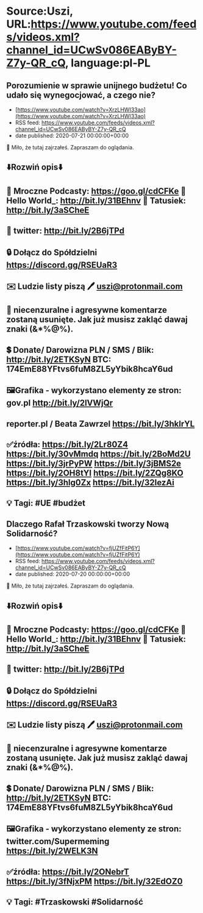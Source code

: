 # Source:Uszi, URL:https://www.youtube.com/feeds/videos.xml?channel_id=UCwSv086EAByBY-Z7y-QR_cQ, language:pl-PL

## Porozumienie w sprawie unijnego budżetu! Co udało się wynegocjować, a czego nie?
 - [https://www.youtube.com/watch?v=XrzLHWI33ao](https://www.youtube.com/watch?v=XrzLHWI33ao)
 - RSS feed: https://www.youtube.com/feeds/videos.xml?channel_id=UCwSv086EAByBY-Z7y-QR_cQ
 - date published: 2020-07-21 00:00:00+00:00

🤪 Miło, że tutaj zajrzałeś.  Zapraszam do oglądania.

⬇️Rozwiń opis⬇️
------------------------------------------------------------
👀 Mroczne Podcasty: https://goo.gl/cdCFKe
👀 Hello World_: http://bit.ly/31BEhnv
👀 Tatusiek: http://bit.ly/3aSCheE
------------------------------------------------------------
👀 twitter: http://bit.ly/2B6jTPd
------------------------------------------------------------
🔒 Dołącz do Spółdzielni
https://discord.gg/RSEUaR3
------------------------------------------------------------
✉️ Ludzie listy piszą 
🖊️ uszi@protonmail.com
------------------------------------------------------------
👺 niecenzuralne i agresywne komentarze zostaną usunięte.  Jak już musisz zakląć dawaj znaki (&*%@%).
------------------------------------------------------------
💲 Donate/ Darowizna
PLN / SMS / Blik: http://bit.ly/2ETKSyN
BTC: 174EmE88YFtvs6fuM8ZL5yYbik8hcaY6ud
---------------------------------------------------------------
🖼Grafika - wykorzystano elementy ze stron: 
gov.pl
http://bit.ly/2lVWjQr
---
reporter.pl / Beata Zawrzel 
https://bit.ly/3hklrYL
---------------------------------------------------------------
✅źródła:
https://bit.ly/2Lr80Z4
https://bit.ly/30vMmdq
https://bit.ly/2BoMd2U
https://bit.ly/3jrPyPW
https://bit.ly/3jBMS2e
https://bit.ly/2OH8tYI
https://bit.ly/2ZQg8KO
https://bit.ly/3hlg0Zx
https://bit.ly/32IezAi
-------------------------------------------------------------
💡 Tagi: #UE #budżet
--------------------------------------------------------------

## Dlaczego Rafał Trzaskowski tworzy Nową Solidarność?
 - [https://www.youtube.com/watch?v=fjUZfFitP6Y](https://www.youtube.com/watch?v=fjUZfFitP6Y)
 - RSS feed: https://www.youtube.com/feeds/videos.xml?channel_id=UCwSv086EAByBY-Z7y-QR_cQ
 - date published: 2020-07-20 00:00:00+00:00

🤪 Miło, że tutaj zajrzałeś.  Zapraszam do oglądania.

⬇️Rozwiń opis⬇️
------------------------------------------------------------
👀 Mroczne Podcasty: https://goo.gl/cdCFKe
👀 Hello World_: http://bit.ly/31BEhnv
👀 Tatusiek: http://bit.ly/3aSCheE
------------------------------------------------------------
👀 twitter: http://bit.ly/2B6jTPd
------------------------------------------------------------
🔒 Dołącz do Spółdzielni
https://discord.gg/RSEUaR3
------------------------------------------------------------
✉️ Ludzie listy piszą 
🖊️ uszi@protonmail.com
------------------------------------------------------------
👺 niecenzuralne i agresywne komentarze zostaną usunięte.  Jak już musisz zakląć dawaj znaki (&*%@%).
------------------------------------------------------------
💲 Donate/ Darowizna
PLN / SMS / Blik: http://bit.ly/2ETKSyN
BTC: 174EmE88YFtvs6fuM8ZL5yYbik8hcaY6ud
---------------------------------------------------------------
🖼Grafika - wykorzystano elementy ze stron: 
twitter.com/Supermeming
https://bit.ly/2WELK3N
---------------------------------------------------------------
✅źródła:
https://bit.ly/2ONebrT
https://bit.ly/3fNjxPM
https://bit.ly/32EdOZ0
-------------------------------------------------------------
💡 Tagi: #Trzaskowski #Solidarność
--------------------------------------------------------------

